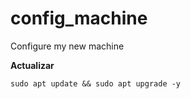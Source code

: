 # config_machine
Configure my new machine

**Actualizar**

    sudo apt update && sudo apt upgrade -y

